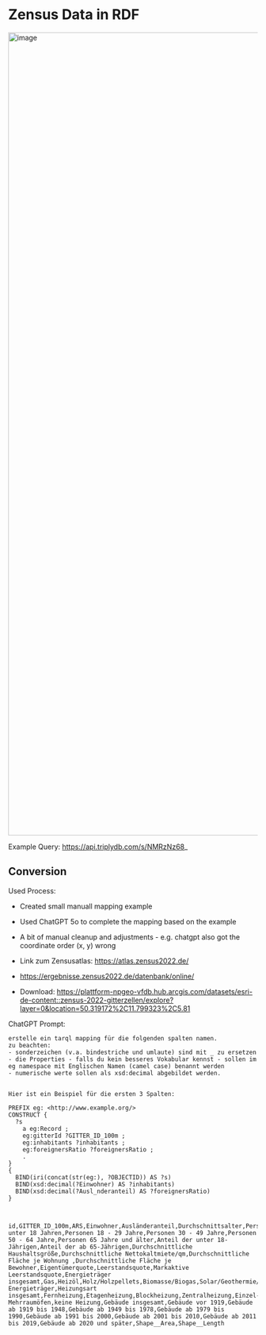 
# Zensus Data in RDF

<img width="3957" height="1618" alt="image" src="https://github.com/user-attachments/assets/2d022dad-6bd0-437a-a7c0-8782d6345cc2" />

Example Query: https://api.triplydb.com/s/NMRzNz68_


## Conversion

Used Process:
* Created small manuall mapping example
* Used ChatGPT 5o to complete the mapping based on the example
* A bit of manual cleanup and adjustments - e.g. chatgpt also got the coordinate order (x, y) wrong

* Link zum Zensusatlas: https://atlas.zensus2022.de/
* https://ergebnisse.zensus2022.de/datenbank/online/
* Download: https://plattform-npgeo-vfdb.hub.arcgis.com/datasets/esri-de-content::zensus-2022-gitterzellen/explore?layer=0&location=50.319172%2C11.799323%2C5.81

ChatGPT Prompt:


```
erstelle ein tarql mapping für die folgenden spalten namen.
zu beachten:
- sonderzeichen (v.a. bindestriche und umlaute) sind mit _ zu ersetzen
- die Properties - falls du kein besseres Vokabular kennst - sollen im eg namespace mit Englischen Namen (camel case) benannt werden
- numerische werte sollen als xsd:decimal abgebildet werden. 


Hier ist ein Beispiel für die ersten 3 Spalten:

PREFIX eg: <http://www.example.org/>
CONSTRUCT {
  ?s
    a eg:Record ;
    eg:gitterId ?GITTER_ID_100m ;
    eg:inhabitants ?inhabitants ;
    eg:foreignersRatio ?foreignersRatio ;
    .
}
{
  BIND(iri(concat(str(eg:), ?OBJECTID)) AS ?s)
  BIND(xsd:decimal(?Einwohner) AS ?inhabitants)
  BIND(xsd:decimal(?Ausl_nderanteil) AS ?foreignersRatio)
}



id,GITTER_ID_100m,ARS,Einwohner,Ausländeranteil,Durchschnittsalter,Personen unter 18 Jahren,Personen 18 - 29 Jahre,Personen 30 - 49 Jahre,Personen 50 - 64 Jahre,Personen 65 Jahre und älter,Anteil der unter 18-Jährigen,Anteil der ab 65-Jährigen,Durchschnittliche Haushaltsgröße,Durchschnittliche Nettokaltmiete/qm,Durchschnittliche Fläche je Wohnung ,Durchschnittliche Fläche je Bewohner,Eigentümerquote,Leerstandsquote,Markaktive Leerstandsquote,Energieträger insgesamt,Gas,Heizöl,Holz/Holzpellets,Biomasse/Biogas,Solar/Geothermie/Wärmepumpe,Strom,Kohle,Fernwärme,kein Energieträger,Heizungsart insgesamt,Fernheizung,Etagenheizung,Blockheizung,Zentralheizung,Einzel-/ Mehrraumöfen,keine Heizung,Gebäude insgesamt,Gebäude vor 1919,Gebäude ab 1919 bis 1948,Gebäude ab 1949 bis 1978,Gebäude ab 1979 bis 1990,Gebäude ab 1991 bis 2000,Gebäude ab 2001 bis 2010,Gebäude ab 2011 bis 2019,Gebäude ab 2020 und später,Shape__Area,Shape__Length
```


